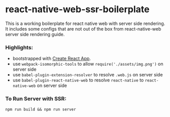 # react-native-web-ssr-boilerplate

This is a working boilerplate for react native web with server side rendering. It includes some configs that are not out of the box from react-native-web server side rendering guide.

### Highlights:

* bootstrapped with [Create React App](https://github.com/facebookincubator/create-react-app).
* use `webpack-isomorphic-tools` to allow `require('./assets/img.png')` on server side
* use `babel-plugin-extension-resolver` to resolve `.web.js` on server side
* use `babel-plugin-react-native-web` to resolve `react-native` to `react-native-web` on server side

### To Run Server with SSR:

`npm run build && npm run server`
